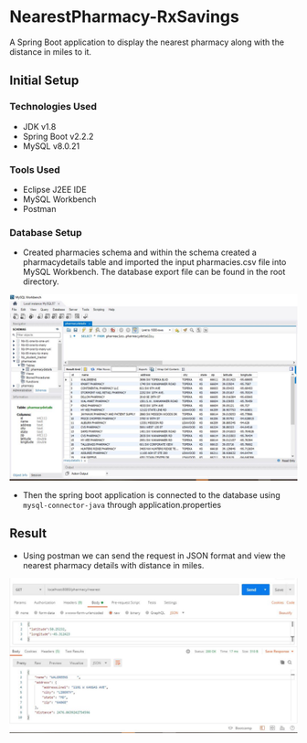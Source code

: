 # NearestPharmacy-RxSavings
A Spring Boot application to display the nearest pharmacy along with the distance in miles to it.

## Initial Setup

### Technologies Used
* JDK v1.8
* Spring Boot v2.2.2
* MySQL v8.0.21

### Tools Used
* Eclipse J2EE IDE
* MySQL Workbench
* Postman

### Database Setup
* Created pharmacies schema and within the schema created a pharmacydetails table and imported the input pharmacies.csv file into MySQL Workbench. The database export file can be found in the root directory.

![Database screenshot](pharmaciesDB.jpg)

* Then the spring boot application is connected to the database using `mysql-connector-java` through application.properties

## Result
* Using postman we can send the request in JSON format and view the nearest pharmacy details with distance in miles.

![Postman screenshot](nearest_pharmacy.jpg)